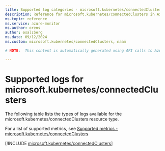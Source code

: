 ```yaml
---
title: Supported log categories - microsoft.kubernetes/connectedClusters
description: Reference for microsoft.kubernetes/connectedClusters in Azure Monitor Logs.
ms.topic: reference
ms.service: azure-monitor
ms.author: orens
author: osalzberg
ms.date: 09/12/2024
ms.custom: microsoft.kubernetes/connectedClusters, naam

# NOTE:  This content is automatically generated using API calls to Azure. Any edits made on these files will be overwritten in the next run of the script. 

---
```





# Supported logs for microsoft.kubernetes/connectedClusters  
The following table lists the types of logs available for the microsoft.kubernetes/connectedClusters resource type.
  
  
  
For a list of supported metrics, see [Supported metrics - microsoft.kubernetes/connectedClusters](../supported-metrics/microsoft-kubernetes-connectedclusters-metrics.md)  
  

  
[!INCLUDE [microsoft.kubernetes/connectedClusters](~/reusable-content/ce-skilling/azure/includes/azure-monitor/reference/logs/microsoft-kubernetes-connectedclusters-logs-include.md)]  
  

